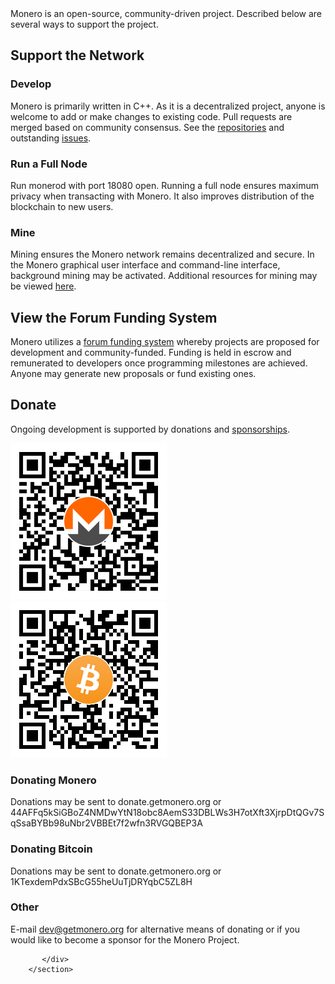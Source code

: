 <div markdown="1" class="text-center container description">
Monero is an open-source, community-driven project. Described below are several ways to support the project.
</div>

<div class="contribute">
    <section class="container">
          <div class="row">         
               <!-- full block-->
               <div class="full col-lg-12 col-md-12 col-sm-12 col-xs-12">
                        <div class="info-block text-adapt">
                            <div class="row center-xs">
                                <div class="col"><h2>Support the Network</h2></div>
                            </div>
<div class="row start-xs" markdown="1">

### Develop
Monero is primarily written in C++. As it is a decentralized project, anyone is welcome to add or make changes to existing code. Pull requests are merged based on community consensus. See the <a href="https://github.com/monero-project"> repositories</a> and outstanding <a href="https://github.com/monero-project/monero/issues">issues</a>.

### Run a Full Node
Run monerod with port 18080 open. Running a full node ensures maximum privacy when transacting with Monero. It also improves distribution of the blockchain to new users. 

### Mine
Mining ensures the Monero network remains decentralized and secure. In the Monero graphical user interface and command-line interface, background mining may be activated. Additional resources for mining may be viewed [here](https://reddit.com/r/MoneroMining).

</div>
                        </div>
               </div>
               <!-- end full block-->
                                      <!-- full block-->
               <div class="full col-lg-12 col-md-12 col-sm-12 col-xs-12">
                        <div class="info-block text-adapt">
                            <div class="row center-xs">
                                <div class="col">
                                    <h2>View the Forum Funding System</h2>
                                </div>
                            </div>
                            <div class="row start-xs">
                                <p>Monero utilizes a <a href="https://forum.getmonero.org">forum funding system</a> whereby projects are proposed for development and community-funded. Funding is held in escrow and remunerated to developers once programming milestones are achieved. Anyone may generate new proposals or fund existing ones.</p>
                            </div>
                        </div>
                </div>
                <!-- full block-->
                <!-- full block-->
               <div class="full col-lg-12 col-md-12 col-sm-12 col-xs-12">
                        <div class="info-block text-adapt">
                            <div class="row center-xs">
                                <div class="col">
                                    <h2>Donate</h2>
                                </div>
                            </div>
                            <div class="row start-xs">
                                <p>Ongoing development is supported by donations and <a href="{{site.baseurl}}/community/sponsorships/">sponsorships</a>.</p>
                            </div>
                            <div class="row center-xs">
                                <div class="col-lg-6">
                                    <img src="/img/donate-monero.png" alt=""/>
                                </div>
                                <div class="col-lg-6">
                                    <img src="/img/donate-bitcoin.png" alt=""/>
                                </div>
                            </div>
                            <div class="row start-xs">
                               <div class="col-xs-12">
                                <h3>Donating Monero</h3>
                                <p>Donations may be sent to donate.getmonero.org or 44AFFq5kSiGBoZ4NMDwYtN18obc8AemS33DBLWs3H7otXft3XjrpDtQGv7SqSsaBYBb98uNbr2VBBEt7f2wfn3RVGQBEP3A</p>
                               </div>
                            </div>
                            <div class="row start-xs">
                               <div class="col-xs-12">
                                <h3>Donating Bitcoin</h3>
                                <p>Donations may be sent to donate.getmonero.org or 1KTexdemPdxSBcG55heUuTjDRYqbC5ZL8H</p>
                                </div>
                            </div>
                            <div class="row start-xs">
                               <div class="col-xs-12">
                                    <h3>Other</h3>
                                    <p>E-mail <a href="mailto:dev@getmonero.org">dev@getmonero.org</a> for alternative means of donating or if you would like to become a sponsor for the Monero Project.</p>
                               </div>
                            </div>
                        </div>
                </div>
                <!-- full block-->

               

              
                
                
           </div>
        </section>
    
</div>
